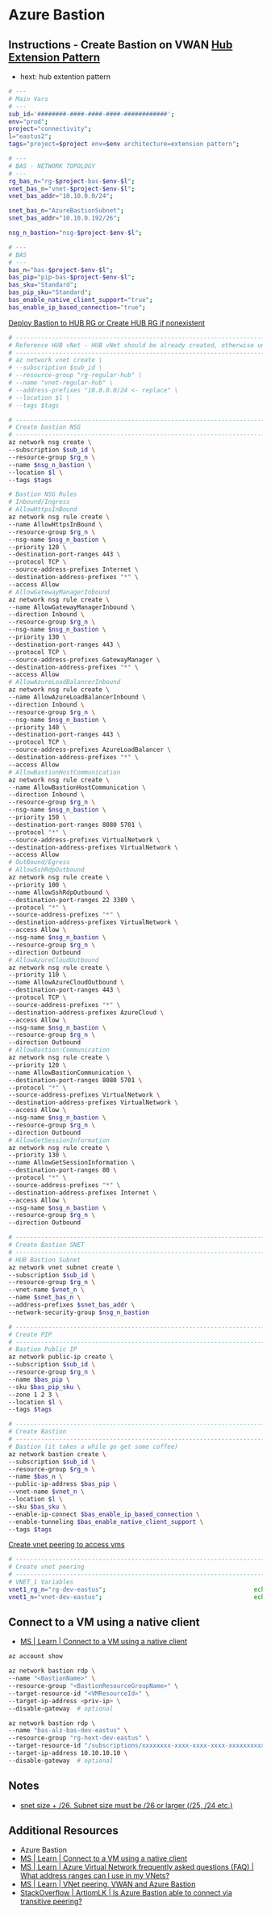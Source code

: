# Azure Bastion

## Instructions - Create Bastion on VWAN [Hub Extension Pattern][8]

- hext: hub extention pattern

```bash
# ---
# Main Vars
# ---
sub_id='########-####-####-####-############';                          echo $sub_id          # must update
env="prod";                                                             echo $env
project="connectivity";                                                 echo $project
l="eastus2";                                                            echo $l
tags="project=$project env=$env architecture=extension pattern";        echo $tags

# ---
# BAS - NETWORK TOPOLOGY
# ---
rg_bas_n="rg-$project-bas-$env-$l";                                     echo $rg_bas_n        # must update
vnet_bas_n="vnet-$project-$env-$l";                                     echo $vnet_bas_n      # must update
vnet_bas_addr="10.10.0.0/24";                                           echo $vnet_bas_addr   # must update

snet_bas_n="AzureBastionSubnet";                                        echo $snet_bas_n
snet_bas_addr="10.10.0.192/26";                                         echo $snet_bas_addr   # must update

nsg_n_bastion="nsg-$project-$env-$l";                                   echo $nsg_n_bastion

# ---
# BAS
# ---
bas_n="bas-$project-$env-$l";                                           echo $bas_n
bas_pip="pip-bas-$project-$env-$l";                                     echo $bas_pip
bas_sku="Standard";                                                     echo $bas_sku
bas_pip_sku="Standard";                                                 echo $bas_pip_sku
bas_enable_native_client_support="true";                                echo $bas_enable_native_client_support
bas_enable_ip_based_connection="true";                                  echo $bas_enable_ip_based_connection
```

[Deploy Bastion to HUB RG or Create HUB RG if nonexistent][3]

```bash
# ------------------------------------------------------------------------------------------------
# Reference HUB vNet - HUB vNet should be already created, otherwise uncomment and create the HUB vnet
# ------------------------------------------------------------------------------------------------
# az network vnet create \
# --subscription $sub_id \
# --resource-group "rg-regular-hub" \
# --name "vnet-regular-hub" \
# --address-prefixes "10.0.0.0/24 <- replace" \
# --location $l \
# --tags $tags

# ------------------------------------------------------------------------------------------------
# Create bastion NSG
# ------------------------------------------------------------------------------------------------
az network nsg create \
--subscription $sub_id \
--resource-group $rg_n \
--name $nsg_n_bastion \
--location $l \
--tags $tags

# Bastion NSG Rules
# Inbound/Ingress
# AllowHttpsInBound
az network nsg rule create \
--name AllowHttpsInBound \
--resource-group $rg_n \
--nsg-name $nsg_n_bastion \
--priority 120 \
--destination-port-ranges 443 \
--protocol TCP \
--source-address-prefixes Internet \
--destination-address-prefixes "*" \
--access Allow
# AllowGatewayManagerInbound
az network nsg rule create \
--name AllowGatewayManagerInbound \
--direction Inbound \
--resource-group $rg_n \
--nsg-name $nsg_n_bastion \
--priority 130 \
--destination-port-ranges 443 \
--protocol TCP \
--source-address-prefixes GatewayManager \
--destination-address-prefixes "*" \
--access Allow
# AllowAzureLoadBalancerInbound
az network nsg rule create \
--name AllowAzureLoadBalancerInbound \
--direction Inbound \
--resource-group $rg_n \
--nsg-name $nsg_n_bastion \
--priority 140 \
--destination-port-ranges 443 \
--protocol TCP \
--source-address-prefixes AzureLoadBalancer \
--destination-address-prefixes "*" \
--access Allow
# AllowBastionHostCommunication
az network nsg rule create \
--name AllowBastionHostCommunication \
--direction Inbound \
--resource-group $rg_n \
--nsg-name $nsg_n_bastion \
--priority 150 \
--destination-port-ranges 8080 5701 \
--protocol "*" \
--source-address-prefixes VirtualNetwork \
--destination-address-prefixes VirtualNetwork \
--access Allow
# OutBound/Egress
# AllowSshRdpOutbound
az network nsg rule create \
--priority 100 \
--name AllowSshRdpOutbound \
--destination-port-ranges 22 3389 \
--protocol "*" \
--source-address-prefixes "*" \
--destination-address-prefixes VirtualNetwork \
--access Allow \
--nsg-name $nsg_n_bastion \
--resource-group $rg_n \
--direction Outbound
# AllowAzureCloudOutbound
az network nsg rule create \
--priority 110 \
--name AllowAzureCloudOutbound \
--destination-port-ranges 443 \
--protocol TCP \
--source-address-prefixes "*" \
--destination-address-prefixes AzureCloud \
--access Allow \
--nsg-name $nsg_n_bastion \
--resource-group $rg_n \
--direction Outbound
# AllowBastion:Communication
az network nsg rule create \
--priority 120 \
--name AllowBastionCommunication \
--destination-port-ranges 8080 5701 \
--protocol "*" \
--source-address-prefixes VirtualNetwork \
--destination-address-prefixes VirtualNetwork \
--access Allow \
--nsg-name $nsg_n_bastion \
--resource-group $rg_n \
--direction Outbound
# AllowGetSessionInformation
az network nsg rule create \
--priority 130 \
--name AllowGetSessionInformation \
--destination-port-ranges 80 \
--protocol "*" \
--source-address-prefixes "*" \
--destination-address-prefixes Internet \
--access Allow \
--nsg-name $nsg_n_bastion \
--resource-group $rg_n \
--direction Outbound

# ------------------------------------------------------------------------------------------------
# Create Bastion SNET
# ------------------------------------------------------------------------------------------------
# HUB Bastion Subnet
az network vnet subnet create \
--subscription $sub_id \
--resource-group $rg_n \
--vnet-name $vnet_n \
--name $snet_bas_n \
--address-prefixes $snet_bas_addr \
--network-security-group $nsg_n_bastion

# ------------------------------------------------------------------------------------------------
# Create PIP
# ------------------------------------------------------------------------------------------------
# Bastion Public IP
az network public-ip create \
--subscription $sub_id \
--resource-group $rg_n \
--name $bas_pip \
--sku $bas_pip_sku \
--zone 1 2 3 \
--location $l \
--tags $tags

# ------------------------------------------------------------------------------------------------
# Create Bastion
# ------------------------------------------------------------------------------------------------
# Bastion (it takes a while go get some coffee)
az network bastion create \
--subscription $sub_id \
--resource-group $rg_n \
--name $bas_n \
--public-ip-address $bas_pip \
--vnet-name $vnet_n \
--location $l \
--sku $bas_sku \
--enable-ip-connect $bas_enable_ip_based_connection \
--enable-tunneling $bas_enable_native_client_support \
--tags $tags
```

[Create vnet peering to access vms][4]

```bash
# ------------------------------------------------------------------------------------------------
# Create vnet peering
# ------------------------------------------------------------------------------------------------
# VNET_1 Variables
vnet1_rg_n="rg-dev-eastus";                                         echo $vnet1_rg_n         # must update
vnet1_n="vnet-dev-eastus";                                          echo $vnet1_n            # must update
```

## Connect to a VM using a native client

- [MS | Learn | Connect to a VM using a native client][2]

```bash
az account show

az network bastion rdp \
--name "<BastionName>" \
--resource-group "<BastionResourceGroupName>" \
--target-resource-id "<VMResourceId>" \
--target-ip-address <priv-ip> \
--disable-gateway  # optional

az network bastion rdp \
--name "bas-alz-bas-dev-eastus" \
--resource-group "rg-hext-dev-eastus" \
--target-resource-id "/subscriptions/xxxxxxxx-xxxx-xxxx-xxxx-xxxxxxxxxxxx/resourceGroups/rg-name/providers/Microsoft.Compute/virtualMachines/vm-name" \
--target-ip-address 10.10.10.10 \
--disable-gateway  # optional
```

## Notes

- [snet size + /26. Subnet size must be /26 or larger (/25, /24 etc.)][1]

## Additional Resources

- Azure Bastion
- [MS | Learn | Connect to a VM using a native client][2]
- [MS | Learn | Azure Virtual Network frequently asked questions (FAQ) | What address ranges can I use in my VNets?][5]
- [MS | Learn | VNet peering, VWAN and Azure Bastion][6]
- [StackOverflow | ArtiomLK | Is Azure Bastion able to connect via transitive peering?][7]

[1]: https://learn.microsoft.com/en-us/azure/bastion/configuration-settings#subnet
[2]: https://learn.microsoft.com/EN-US/azure/bastion/connect-native-client-windows
[3]: https://github.com/ArtiomLK/commands/blob/main/bash/readme.md#create-rg
[4]: https://github.com/ArtiomLK/commands/blob/main/bash/readme.md#create-vnet-peering
[5]: https://learn.microsoft.com/en-us/azure/virtual-network/virtual-networks-faq#what-address-ranges-can-i-use-in-my-vnets
[6]: https://learn.microsoft.com/en-us/azure/bastion/vnet-peering
[7]: https://stackoverflow.com/a/75980971/5212904
[8]: https://learn.microsoft.com/en-us/azure/architecture/guide/networking/private-link-virtual-wan-dns-virtual-hub-extension-pattern
